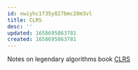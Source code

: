 ```yaml
---
id: xwiyhc1f35y827bmc20m3vl
title: CLRS
desc: ''
updated: 1658695863781
created: 1658695863781
---
```

Notes on legendary algorithms book [CLRS](https://github.com/ngocuong0105/algorithms/blob/main/Readings/Engineering/Introduction%20to%20Algorithms%20MIT.pdf)